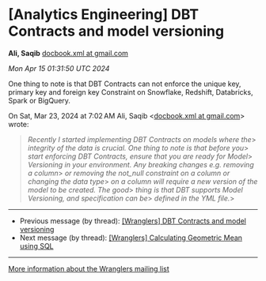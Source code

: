


[Analytics Engineering] DBT Contracts and model versioning
==========================================================


**Ali, Saqib**
[docbook.xml at gmail.com](mailto:wranglers%40analyticsengineering.net?Subject=Re%3A%20%5BWranglers%5D%20DBT%20Contracts%20and%20model%20versioning&In-Reply-To=%3CCABDm0O8SweGY0K-0k1S2H%3DyYY%2BNTG6ZfB6FK02n2DaBfaZ0_-Q%40mail.gmail.com%3E "[Wranglers] DBT Contracts and model versioning")   

*Mon Apr 15 01:31:50 UTC 2024*  

One thing to note is that DBT Contracts can not enforce the unique key,
primary key and foreign key Constraint on Snowflake, Redshift, Databricks,
Spark or BigQuery.



On Sat, Mar 23, 2024 at 7:02 AM Ali, Saqib <[docbook.xml at gmail.com](https://analyticsengineering.net/mailman/listinfo/wranglers)> wrote:

> *Recently I started implementing DBT Contracts on models where the*> *integrity of the data is crucial. One thing to note is that before you*> *start enforcing DBT Contracts, ensure that you are ready for Model*> *Versioning in your environment. Any breaking changes e.g. removing a column*> *or removing the not\_null constraint on a column or changing the data type*> *on a column will require a new version of the model to be created. The good*> *thing is that DBT supports Model Versioning, and specification can be*> *defined in the YML file.*>  
  




---


* Previous message (by thread): [[Wranglers] DBT Contracts and model versioning](000024.html)
* Next message (by thread): [[Wranglers] Calculating Geometric Mean using SQL](000025.html)




---


[More information about the Wranglers
mailing list](https://analyticsengineering.net/mailman/listinfo/wranglers)  




